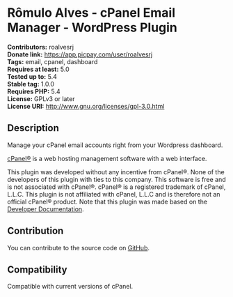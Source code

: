 # Rômulo Alves - cPanel Email Manager - WordPress Plugin

<strong>Contributors:</strong> roalvesrj<br>
<strong>Donate link:</strong> https://app.picpay.com/user/roalvesrj<br>
<strong>Tags:</strong> email, cpanel, dashboard<br>
<strong>Requires at least:</strong> 5.0<br>
<strong>Tested up to:</strong> 5.4<br>
<strong>Stable tag:</strong> 1.0.0<br>
<strong>Requires PHP:</strong> 5.4<br>
<strong>License:</strong> GPLv3 or later<br>
<strong>License URI:</strong> http://www.gnu.org/licenses/gpl-3.0.html


<h2>Description</h2>
Manage your cPanel email accounts right from your Wordpress dashboard.<br>

<a href="http://www.cpanel.net/">cPanel®</a> is a web hosting management software with a web interface.

This plugin was developed without any incentive from cPanel®. None of the developers of this plugin with ties to this company.
This software is free and is not associated with cPanel®. cPanel® is a registered trademark of cPanel, L.L.C. This plugin is not affiliated with cPanel, L.L.C and is therefore not an official cPanel® product. Note that this plugin was made based on the <a href="https://documentation.cpanel.net">Developer Documentation</a>.


<h2>Contribution</h2>
You can contribute to the source code on <a href="https://github.com/roalvesrj/wp-cp-email-manager">GitHub</a>.


<h2>Compatibility</h2>
Compatible with current versions of cPanel.
